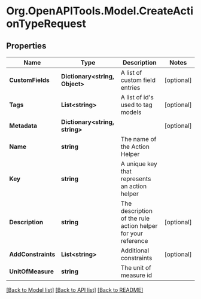 
# Org.OpenAPITools.Model.CreateActionTypeRequest

## Properties

Name | Type | Description | Notes
------------ | ------------- | ------------- | -------------
**CustomFields** | **Dictionary&lt;string, Object&gt;** | A list of custom field entries | [optional] 
**Tags** | **List&lt;string&gt;** | A list of id&#39;s used to tag models | [optional] 
**Metadata** | **Dictionary&lt;string, string&gt;** |  | [optional] 
**Name** | **string** | The name of the Action Helper | 
**Key** | **string** | A unique key that represents an action helper | 
**Description** | **string** | The description of the rule action helper for your reference | [optional] 
**AddConstraints** | **List&lt;string&gt;** | Additional constraints | [optional] 
**UnitOfMeasure** | **string** | The unit of measure id | 

[[Back to Model list]](../README.md#documentation-for-models)
[[Back to API list]](../README.md#documentation-for-api-endpoints)
[[Back to README]](../README.md)

